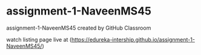 # assignment-1-NaveenMS45
assignment-1-NaveenMS45 created by GitHub Classroom

watch listing page live at (https://edureka-intership.github.io/assignment-1-NaveenMS45/)
<br>
